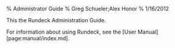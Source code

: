 % Administrator Guide
% Greg Schueler;Alex Honor
% 1/16/2012

This the Rundeck Administration Guide.

For information about using Rundeck, see the [User Manual][page:manual/index.md].

